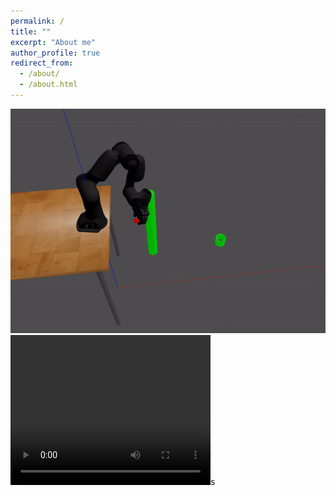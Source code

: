 ```yaml
---
permalink: /
title: ""
excerpt: "About me"
author_profile: true
redirect_from: 
  - /about/
  - /about.html
---
```


<img src='/images/toss.gif'>
<video width="320" height="240" controls>
  <source src='/videos/pendubot.mp4' type=video/mp4>
  <source src='/videos/acrobot.mp4' type=video/mp4>
</video>s